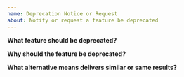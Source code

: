 ```yaml
---
name: Deprecation Notice or Request
about: Notify or request a feature be deprecated
---
```


**What feature should be deprecated?**

**Why should the feature be deprecated?**

**What alternative means delivers similar or same results?**
